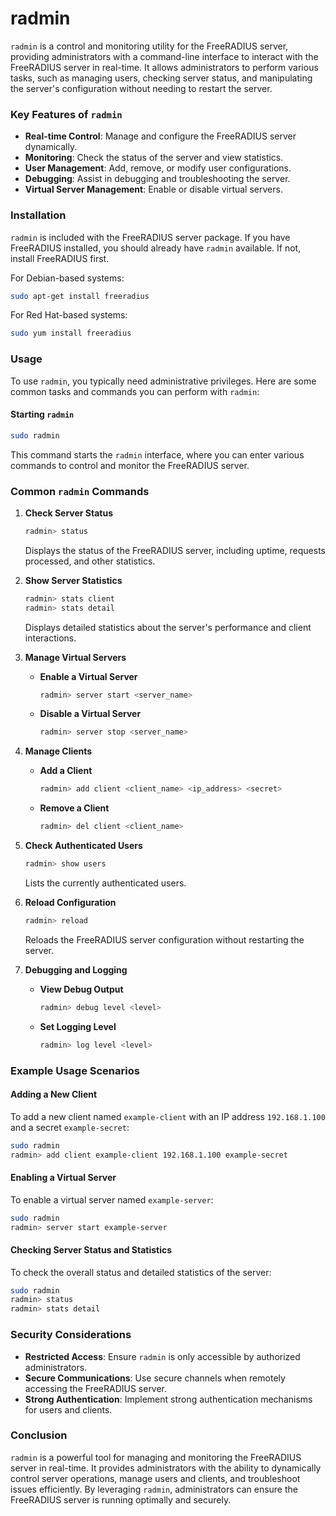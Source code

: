 # radmin

`radmin` is a control and monitoring utility for the FreeRADIUS server, providing administrators with a command-line interface to interact with the FreeRADIUS server in real-time. It allows administrators to perform various tasks, such as managing users, checking server status, and manipulating the server's configuration without needing to restart the server.

### Key Features of `radmin`

- **Real-time Control**: Manage and configure the FreeRADIUS server dynamically.
- **Monitoring**: Check the status of the server and view statistics.
- **User Management**: Add, remove, or modify user configurations.
- **Debugging**: Assist in debugging and troubleshooting the server.
- **Virtual Server Management**: Enable or disable virtual servers.

### Installation

`radmin` is included with the FreeRADIUS server package. If you have FreeRADIUS installed, you should already have `radmin` available. If not, install FreeRADIUS first.

For Debian-based systems:
```bash
sudo apt-get install freeradius
```

For Red Hat-based systems:
```bash
sudo yum install freeradius
```

### Usage

To use `radmin`, you typically need administrative privileges. Here are some common tasks and commands you can perform with `radmin`:

#### Starting `radmin`

```bash
sudo radmin
```

This command starts the `radmin` interface, where you can enter various commands to control and monitor the FreeRADIUS server.

### Common `radmin` Commands

1. **Check Server Status**
   ```bash
   radmin> status
   ```
   Displays the status of the FreeRADIUS server, including uptime, requests processed, and other statistics.

2. **Show Server Statistics**
   ```bash
   radmin> stats client
   radmin> stats detail
   ```
   Displays detailed statistics about the server's performance and client interactions.

3. **Manage Virtual Servers**
   - **Enable a Virtual Server**
     ```bash
     radmin> server start <server_name>
     ```
   - **Disable a Virtual Server**
     ```bash
     radmin> server stop <server_name>
     ```

4. **Manage Clients**
   - **Add a Client**
     ```bash
     radmin> add client <client_name> <ip_address> <secret>
     ```
   - **Remove a Client**
     ```bash
     radmin> del client <client_name>
     ```

5. **Check Authenticated Users**
   ```bash
   radmin> show users
   ```
   Lists the currently authenticated users.

6. **Reload Configuration**
   ```bash
   radmin> reload
   ```
   Reloads the FreeRADIUS server configuration without restarting the server.

7. **Debugging and Logging**
   - **View Debug Output**
     ```bash
     radmin> debug level <level>
     ```
   - **Set Logging Level**
     ```bash
     radmin> log level <level>
     ```

### Example Usage Scenarios

#### Adding a New Client

To add a new client named `example-client` with an IP address `192.168.1.100` and a secret `example-secret`:
```bash
sudo radmin
radmin> add client example-client 192.168.1.100 example-secret
```

#### Enabling a Virtual Server

To enable a virtual server named `example-server`:
```bash
sudo radmin
radmin> server start example-server
```

#### Checking Server Status and Statistics

To check the overall status and detailed statistics of the server:
```bash
sudo radmin
radmin> status
radmin> stats detail
```

### Security Considerations

- **Restricted Access**: Ensure `radmin` is only accessible by authorized administrators.
- **Secure Communications**: Use secure channels when remotely accessing the FreeRADIUS server.
- **Strong Authentication**: Implement strong authentication mechanisms for users and clients.

### Conclusion

`radmin` is a powerful tool for managing and monitoring the FreeRADIUS server in real-time. It provides administrators with the ability to dynamically control server operations, manage users and clients, and troubleshoot issues efficiently. By leveraging `radmin`, administrators can ensure the FreeRADIUS server is running optimally and securely.
